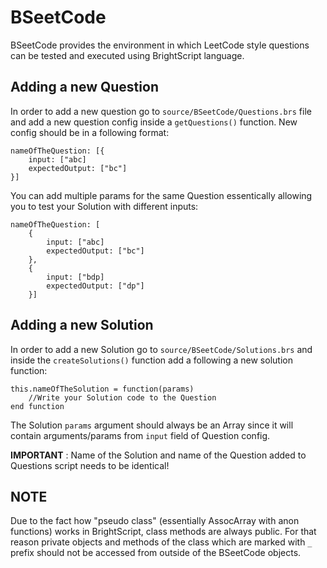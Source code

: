 # BSeetCode
BSeetCode provides the environment in which LeetCode style questions can be tested and executed using BrightScript language.

## Adding a new Question
In order to add a new question go to `source/BSeetCode/Questions.brs` file and add a new question config inside a `getQuestions()` function. New config should be in a following format:

    nameOfTheQuestion: [{
	    input: ["abc]
	    expectedOutput: ["bc"]
    }]
You can add multiple params for the same Question essentically allowing you to test your Solution with different inputs:

    nameOfTheQuestion: [
        {
	        input: ["abc] 
	        expectedOutput: ["bc"]
        },
        {
	        input: ["bdp]
	        expectedOutput: ["dp"]
        }] 
## Adding a new Solution
In order to add a new Solution go to `source/BSeetCode/Solutions.brs` and inside the `createSolutions()` function add a following a new solution function:

    this.nameOfTheSolution = function(params)
	    //Write your Solution code to the Question
    end function
The Solution `params` argument should always be an Array since it will contain arguments/params from `input` field of Question config.

**IMPORTANT** : Name of the Solution and name of the Question added to Questions script needs to be identical!

## NOTE
Due to the fact how "pseudo class" (essentially AssocArray with anon functions) works in BrightScript, class methods are always public. For that reason private objects and methods of the class which are marked with `_` prefix should not be accessed from outside of the BSeetCode objects.